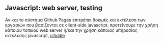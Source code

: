 ## Javascript: web server, testing
Αν και το σύστημα Github Pages επιτρέπει δοκιμές και εκτέλεση των εργασιών που βασίζονται σε client-side javascript, προτείνουμε την χρήση κάποιου τοπικού web server ή/και την χρήση κάποιας υπηρεσίας εκτέλεσης javascript, [jsfiddle](https://jsfiddle.net/)


